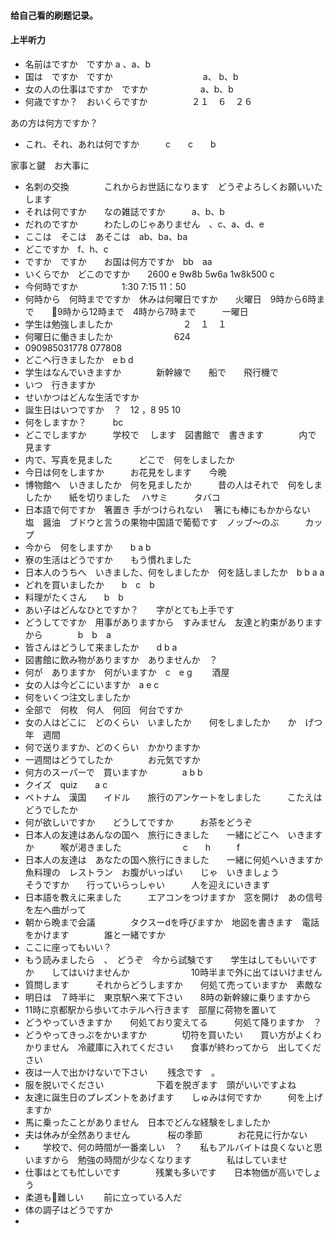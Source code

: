 #### 给自己看的刷题记录。

#### 上半听力

* 名前はですか　ですか    				 a 、a、b
* 国は　ですか　ですか　　　　　　　　　　 a、 b、b
* 女の人の仕事はですか　ですか　　　　　　a、b、b
* 何歳ですか？　おいくらですか　　　　　２１　６　２６

あの方は何方ですか？

* これ、それ、あれは何ですか　　　c　　c　　b　　

家事と鍵　お大事に

* 名刺の交換　　　　これからお世話になります　どうぞよろしくお願いいたします
* それは何ですか　　なの雑誌ですか　　　a、b、b
* だれのですか　　　わたしのじゃありません　、c、a、d、e
* ここは　そこは　あそこは　ab、ba、ba
* どこですか　f、h、c
* ですか　ですか　　お国は何方ですか　bb　aa
* いくらでか　どこのですか　　2600 e       9w8b    5w6a     1w8k500 c
* 今何時ですか　　　　　1:30      7:15                   11：50
* 何時から　何時までですか　休みは何曜日ですか　　火曜日　9時から6時まで　　9時から12時まで　4時から7時まで　　　一曜日　　　
* 学生は勉強しましたか　　　　　　　　２　１　１
* 何曜日に働きましたか　　　　　　　624
* 090985031778       077808
* どこへ行きましたか　e b d
* 学生はなんでいきますか　　　　新幹線で　　船で　　飛行機で　
* いつ　行きますか　　　
* せいかつはどんな生活ですか　
* 誕生日はいつですか　？　12 ，8     95   10
* 何をしますか？　　　bc 
* どこでしますか　　　学校で　 します　図書館で　書きます　　　　内で　見ます
* 内で、写真を見ました　　　どこで　何をしましたか　
* 今日は何をしますか　　　お花見をします　　今晩　
* 博物館へ　いきましたか　何を見ましたか　　　昔の人はそれで　何をしましたか　　紙を切りました　    ハサミ　　　タバコ
* 日本語で何ですか　箸置き       手がつけられない 　箸にも棒にもかからない　塩　醤油　ブドウと言うの果物中国語で葡萄です　ノッブ〜のぶ　　　カップ
* 今から　何をしますか　　b  a    b
* 寮の生活はどうですか　　もう慣れました　
* 日本人のうちへ　いきました、何をしましたか　何を話しましたか　b  b a a 
* どれを買いましたか　　b　c　b　
* 料理がたくさん　　b　b
* あい子はどんなひとですか？　　字がとても上手です　　
* どうしてですか　用事がありますから　すみません　友達と約束がありますから　　　　b　b　a
*  皆さんはどうして来ましたか　　d  b a 
* 図書館に飲み物がありますか　ありませんか　？
* 何が　ありますか　何がいますか　c　e  g   　　酒屋　　
* 女の人は今どこにいますか　a e  c
* 何をいくつ注文しましたか　　　　　　
* 全部で　何枚　何人　何回　何台ですか　
* 女の人はどこに　どのくらい　いましたか　　何をしましたか　　か　げつ年　週間　
* 何で送りますか、どのくらい　かかりますか　
* 一週間はどうてしたか　　　　お元気ですか　
* 何方のスーパーで　買いますか　　　　a b b  
* クイズ　quiz　　a    c 　
* ベトナム　漢国　　イドル　　旅行のアンケートをしました　　　こたえはどうでしたか　
* 何が欲しいですか　　どうしてですか　　　お茶をどうぞ　　　
* 日本人の友達はあんなの国へ　旅行にきました　　一緒にどこへ　いきますか　　　喉が渇きました　　　　　　　c　　h　　　f　
* 日本人の友達は　あなたの国へ旅行にきました　　一緒に何処へいきますか　魚料理の　レストラン　お腹がいっぱい　　じゃ　いきましょう　　　　　そうですか　　行っていらっしゃい　　　人を迎えにいきます　　　　　　
* 日本語を教えに来ました　　　エアコンをつけますか　窓を開け　あの信号を左へ曲がって
* 朝から晩まで会議　　　　タクスーdを呼びますか　地図を書きます　電話をかけます　　　　誰と一緒ですか　
* ここに座ってもいい？
* もう読みましたら　、　どうぞ　今から試験です　　学生はしてもいいですか　　してはいけませんか　　　　　　　10時半まで外に出てはいけません
* 質問します　　　それからどうしますか　　何処て売っていますか　素敵な
* 明日は　７時半に　東京駅へ来て下さい　　8時の新幹線に乗りますから
* 11時に京都駅から歩いてホテルへ行きます　部屋に荷物を置いて　
* どうやっていきますか　　何処ており変えてる　　　何処て降りますか　？
* どうやってきっぷをかいますか　　　　切符を買いたい　　買い方がよくわかりません　冷蔵庫に入れてください　　食事が終わってから　出してください
* 夜は一人で出かけないで下さい　　  残念です　。
* 服を脱いでください　　　　　　下着を脱ぎます　頭がいいですよね　
* 友達に誕生日のプレズントをあげます　　しゅみは何ですか　　　何を上げますか　　　　
* 馬に乗ったことがありません　日本でどんな経験をしましたか
* 夫は休みが全然ありません　　　　 桜の季節　　　　お花見に行かない
* 　　学校で、何の時間が一番楽しい　？　　私もアルバイトは良くないと思いますから　勉強の時間が少なくなります　　　　私はしていませ
* 仕事はとても忙しいです　　　　残業も多いです　　日本物価が高いでしょう　
* 柔道も難しい     　　前に立っている人だ　
* 体の調子はどうですか
* ​